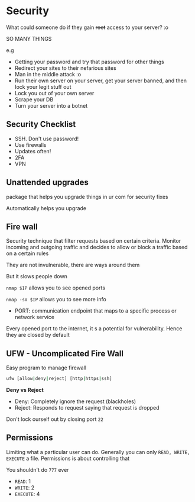 # Security 

What could someone do if they gain ~~root~~ access to your server? :o 

SO MANY THINGS

e.g

- Getting your password and try that password for other things
- Redirect your sites to their nefarious sites
- Man in the middle attack :o
- Run their own server on your server, get your server banned, and then lock your legit stuff out
- Lock you out of your own server
- Scrape your DB
- Turn your server into a botnet



## Security Checklist

- SSH. Don't use password!
- Use firewalls
- Updates often!
- 2FA
- VPN

## Unattended upgrades

package that helps you upgrade things in ur com for security fixes

Automatically helps you upgrade



## Fire wall

Security technique that filter requests based on certain criteria. Monitor incoming and outgoing traffic and decides to allow or block a traffic based on a certain rules

They are not invulnerable, there are ways around them

But it slows people down

`nmap $IP` allows you to see opened ports

`nmap -sV $IP` allows you to see more info



- PORT: communication endpoint that maps to a specific process or network service

Every opened port to the internet, it s a potential for vulnerability. Hence they are closed by default

## UFW - Uncomplicated Fire Wall

Easy program to manage firewall

```bash
ufw [allow|deny|reject] [http|https|ssh]
```

__Deny vs Reject__

- Deny: Completely ignore the request (blackholes)
- Reject: Responds to request saying that request is dropped

Don't lock ourself out by closing port `22`

## Permissions

Limiting what a particular user can do. Generally you can only `READ, WRITE, EXECUTE` a file. Permissions is about controlling that

You shouldn't do `777` ever

- `READ`: 1
- `WRITE`: 2
- `EXECUTE`: 4